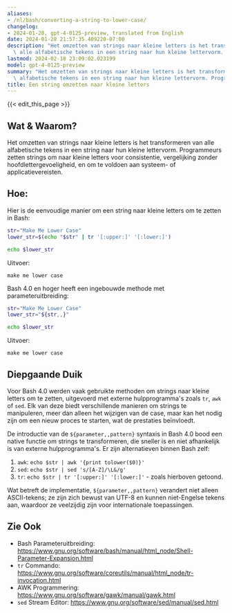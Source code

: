 ```yaml
---
aliases:
- /nl/bash/converting-a-string-to-lower-case/
changelog:
- 2024-01-28, gpt-4-0125-preview, translated from English
date: 2024-01-28 21:57:35.409220-07:00
description: "Het omzetten van strings naar kleine letters is het transformeren van\
  \ alle alfabetische tekens in een string naar hun kleine lettervorm. Programmeurs\u2026"
lastmod: 2024-02-18 23:09:02.023199
model: gpt-4-0125-preview
summary: "Het omzetten van strings naar kleine letters is het transformeren van alle\
  \ alfabetische tekens in een string naar hun kleine lettervorm. Programmeurs\u2026"
title: Een string omzetten naar kleine letters
---
```


{{< edit_this_page >}}

## Wat & Waarom?

Het omzetten van strings naar kleine letters is het transformeren van alle alfabetische tekens in een string naar hun kleine lettervorm. Programmeurs zetten strings om naar kleine letters voor consistentie, vergelijking zonder hoofdlettergevoeligheid, en om te voldoen aan systeem- of applicatievereisten.

## Hoe:

Hier is de eenvoudige manier om een string naar kleine letters om te zetten in Bash:

```Bash
str="Make Me Lower Case"
lower_str=$(echo "$str" | tr '[:upper:]' '[:lower:]')

echo $lower_str
```

Uitvoer:

```
make me lower case
```

Bash 4.0 en hoger heeft een ingebouwde methode met parameteruitbreiding:

```Bash
str="Make Me Lower Case"
lower_str="${str,,}"

echo $lower_str
```

Uitvoer:

```
make me lower case
```

## Diepgaande Duik

Voor Bash 4.0 werden vaak gebruikte methoden om strings naar kleine letters om te zetten, uitgevoerd met externe hulpprogramma's zoals `tr`, `awk` of `sed`. Elk van deze biedt verschillende manieren om strings te manipuleren, meer dan alleen het wijzigen van de case, maar kan het nodig zijn om een nieuw proces te starten, wat de prestaties beïnvloedt.

De introductie van de `${parameter,,pattern}` syntaxis in Bash 4.0 bood een native functie om strings te transformeren, die sneller is en niet afhankelijk is van externe hulpprogramma's. Er zijn alternatieven binnen Bash zelf:

1. `awk`: `echo $str | awk '{print tolower($0)}'`
2. `sed`: `echo $str | sed 's/[A-Z]/\L&/g'`
3. `tr`: `echo $str | tr '[:upper:]' '[:lower:]'` - zoals hierboven getoond.

Wat betreft de implementatie, `${parameter,,pattern}` verandert niet alleen ASCII-tekens; ze zijn zich bewust van UTF-8 en kunnen niet-Engelse tekens aan, waardoor ze veelzijdig zijn voor internationale toepassingen.

## Zie Ook

- Bash Parameteruitbreiding: https://www.gnu.org/software/bash/manual/html_node/Shell-Parameter-Expansion.html
- `tr` Commando: https://www.gnu.org/software/coreutils/manual/html_node/tr-invocation.html
- AWK Programmering: https://www.gnu.org/software/gawk/manual/gawk.html
- `sed` Stream Editor: https://www.gnu.org/software/sed/manual/sed.html
